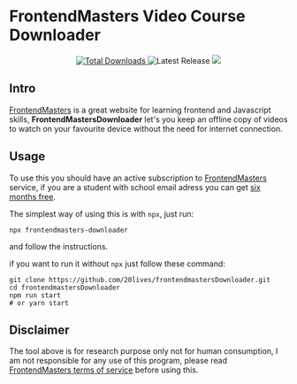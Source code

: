 # FrontendMasters Video Course Downloader

<p align="center">
  <a href="https://www.npmjs.com/package/frontendmasters-downloader">
    <img src="https://img.shields.io/npm/dt/frontendmasters-downloader.svg" alt="Total Downloads">
  </a>
  <img src="https://img.shields.io/npm/v/frontendmasters-downloader.svg" alt="Latest Release">
  <img src="https://i.imgur.com/1lxq31F.gif">
</p>

## Intro

[FrontendMasters](https://frontendmasters.com) is a great website for learning frontend and Javascript skills, **FrontendMastersDownloader** let's you keep an offline copy of videos to watch on your favourite device without the need for internet connection.

## Usage

To use this you should have an active subscription to [FrontendMasters](https://frontendmasters.com) service, if you are a student with school email adress you can get [six months free](https://frontendmasters.com/welcome/github-student-developers/).


The simplest way of using this is with `npx`, just run:
```
npx frontendmasters-downloader
```
and follow the instructions.

if you want to run it without `npx` just follow these command:

```
git clone https://github.com/20lives/frontendmastersDownloader.git
cd frontendmastersDownloader
npm run start
# or yarn start
```

## Disclaimer

The tool above is for research purpose only not for human consumption, I am not responsible for any use of this program, please read [FrontendMasters terms of service](https://static.frontendmasters.com/assets/legal/MasterServicesAgreement.pdf) before using this.

